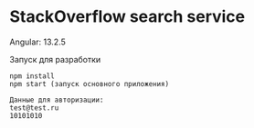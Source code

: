 # StackOverflow search service

Angular: 13.2.5

Запуск для разработки
```
npm install
npm start (запуск основного приложения)

Данные для авторизации:
test@test.ru
10101010

```

